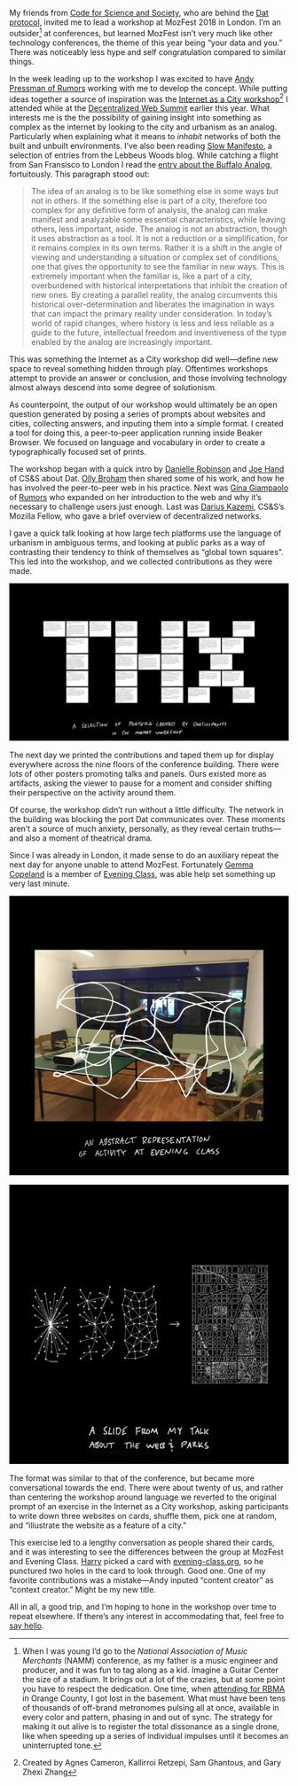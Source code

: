 My friends from [Code for Science and Society](https://codeforscience.org), who are behind the [Dat protocol](http://datproject.org), invited me to lead a workshop at MozFest 2018 in London. I’m an outsider[^1] at conferences, but learned MozFest isn’t very much like other technology conferences, the theme of this year being “your data and you.” There was noticeably less hype and self congratulation compared to similar things.

In the week leading up to the workshop I was excited to have [Andy Pressman of Rumors](https://rumo.rs) working with me to develop the concept. While putting ideas together a source of inspiration was the [Internet as a City workshop](https://internetas.city)[^2] I attended while at the [Decentralized Web Summit](/entries/2018-08-05-decentralized-web-summit) earlier this year. What interests me is the the possibility of gaining insight into something as complex as the internet by looking to the city and urbanism as an analog. Particularly when explaining what it means to *inhabit* networks of both the built and unbuilt environments. I’ve also been reading [Slow Manifesto](https://www.papress.com/html/product.details.dna?isbn=9781616893347), a selection of entries from the Lebbeus Woods blog. While catching a flight from San Fransisco to London I read the [entry about the Buffalo Analog](https://lebbeuswoods.wordpress.com/2009/05/15/as401-buffalo-analog/), fortuitously. This paragraph stood out:

<!-- more -->

> The idea of an analog is to be like something else in some ways but not in others. If the something else is part of a city, therefore too complex for any definitive form of analysis, the analog can make manifest and analyzable some essential characteristics, while leaving others, less important, aside. The analog is not an abstraction, though it uses abstraction as a tool. It is not a reduction or a simplification, for it remains complex in its own terms. Rather it is a shift in the angle of viewing and understanding a situation or complex set of conditions, one that gives the opportunity to see the familiar in new ways. This is extremely important when the familiar is, like a part of a city, overburdened with historical interpretations that inhibit the creation of new ones. By creating a parallel reality, the analog circumvents this historical over-determination and  liberates the imagination in ways that can impact the primary reality under consideration. In today’s world of rapid changes, where history is less and less reliable as a guide to the future, intellectual freedom and inventiveness of the type enabled by the analog are increasingly important.

This was something the Internet as a City workshop did well—define new space to reveal something hidden through play. Oftentimes workshops attempt to provide an answer or conclusion, and those involving technology almost always descend into some degree of solutionism.

As counterpoint, the output of our workshop would ultimately be an open question generated by posing a series of prompts about websites and cities, collecting answers, and inputing them into a simple format. I created a tool for doing this, a peer-to-peer application running inside Beaker Browser. We focused on language and vocabulary in order to create a typographically focused set of prints.

The workshop began with a quick intro by [Danielle Robinson](http://www.daniellecrobinson.com) and [Joe Hand](https://jhand.space) of CS&S about Dat. [Olly Broham](https://ollybromham.com) then shared some of his work, and how he has involved the peer-to-peer web in his practice. Next was [Gina Giampaolo](https://whoisgina.com) of [Rumors](https://rumo.rs) who expanded on her introduction to the web and why it’s necessary to challenge users just enough. Last was [Darius Kazemi](http://tinysubversions.com), CS&S’s Mozilla Fellow, who gave a brief overview of decentralized networks.

I gave a quick talk looking at how large tech platforms use the language of urbanism in ambiguous terms, and looking at public parks as a way of contrasting their tendency to think of themselves as “global town squares”. This led into the workshop, and we collected contributions as they were made.

![c:1/-1 r:56.25](posters-collage.jpg)

The next day we printed the contributions and taped them up for display everywhere across the nine floors of the conference building. There were lots of other posters promoting talks and panels. Ours existed more as artifacts, asking the viewer to pause for a moment and consider shifting their perspective on the activity around them. 

Of course, the workshop didn’t run without a little difficulty. The network in the building was blocking the port Dat communicates over. These moments aren’t a source of much anxiety, personally, as they reveal certain truths—and also a moment of theatrical drama.

Since I was already in London, it made sense to do an auxiliary repeat the next day for anyone unable to attend MozFest. Fortunately [Gemma Copeland](http://gemmacope.land) is a member of [Evening Class](https://evening-class.org), was able help set something up very last minute.

![c:1/7 r:100](evening-class-ig_100.jpg)

![c:7/13 r:100](ig-parks_100.jpg)

The format was similar to that of the conference, but became more conversational towards the end. There were about twenty of us, and rather than centering the workshop around language we reverted to the original prompt of an exercise in the Internet as a City workshop, asking participants to write down three websites on cards, shuffle them, pick one at random, and “illustrate the website as a feature of a city.”

This exercise led to a lengthy conversation as people shared their cards, and it was interesting to see the differences between the group at MozFest and Evening Class. [Harry](https://lachenmayer.me) picked a card with [evening-class.org](https://evening-class.org), so he punctured two holes in the card to look through. Good one. One of my favorite contributions was a mistake—Andy inputed “content creator” as “context creator.” Might be my new title.

All in all, a good trip, and I’m hoping to hone in the workshop over time to repeat elsewhere. If there’s any interest in accommodating that, feel free to [say hello](mailto:contact@jon-kyle.com).

[^1]: When I was young I’d go to the *National Association of Music Merchants* (NAMM) conference, as my father is a music engineer and producer, and it was fun to tag along as a kid. Imagine a Guitar Center the size of a stadium. It brings out a lot of the crazies, but at some point you have to respect the dedication. One time, when [attending for RBMA](http://daily.redbullmusicacademy.com/#!/2013/01/namm-2013-anenon) in Orange County, I got lost in the basement. What must have been tens of thousands of off-brand metronomes pulsing all at once, available in every color and pattern, phasing in and out of sync. The strategy for making it out alive is to register the total dissonance as a single drone, like when speeding up a series of individual impulses until it becomes an uninterrupted tone.
[^2]: Created by Agnes Cameron, Kallirroi Retzepi, Sam Ghantous, and Gary Zhexi Zhang